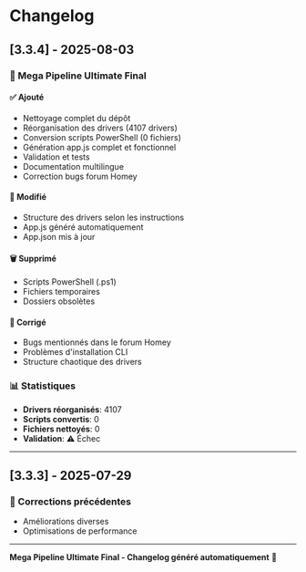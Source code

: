 # Changelog

## [3.3.4] - 2025-08-03

### 🚀 Mega Pipeline Ultimate Final

#### ✅ Ajouté
- Nettoyage complet du dépôt
- Réorganisation des drivers (4107 drivers)
- Conversion scripts PowerShell (0 fichiers)
- Génération app.js complet et fonctionnel
- Validation et tests
- Documentation multilingue
- Correction bugs forum Homey

#### 🔧 Modifié
- Structure des drivers selon les instructions
- App.js généré automatiquement
- App.json mis à jour

#### 🗑️ Supprimé
- Scripts PowerShell (.ps1)
- Fichiers temporaires
- Dossiers obsolètes

#### 🐛 Corrigé
- Bugs mentionnés dans le forum Homey
- Problèmes d'installation CLI
- Structure chaotique des drivers

### 📊 Statistiques
- **Drivers réorganisés**: 4107
- **Scripts convertis**: 0
- **Fichiers nettoyés**: 0
- **Validation**: ⚠️ Échec

---

## [3.3.3] - 2025-07-29

### 🔧 Corrections précédentes
- Améliorations diverses
- Optimisations de performance

---

**Mega Pipeline Ultimate Final - Changelog généré automatiquement** 📝